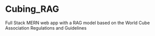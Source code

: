# Cubing_RAG
Full Stack MERN web app with a RAG model based on the World Cube Association Regulations and Guidelines
